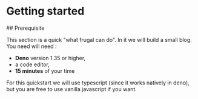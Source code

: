 # Getting started

## Prerequisite

This section is a quick "what frugal can do". In it we will build a small blog. You need will need :

- **Deno** version 1.35 or higher,
- a code editor,
- **15 minutes** of your time

For this quickstart we will use typescript (since it works natively in deno), but you are free to use vanilla javascript if you want.
